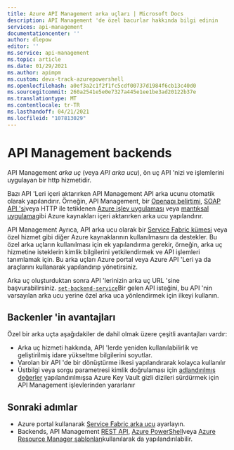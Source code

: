 ```yaml
---
title: Azure API Management arka uçları | Microsoft Docs
description: API Management 'de özel bacurlar hakkında bilgi edinin
services: api-management
documentationcenter: ''
author: dlepow
editor: ''
ms.service: api-management
ms.topic: article
ms.date: 01/29/2021
ms.author: apimpm
ms.custom: devx-track-azurepowershell
ms.openlocfilehash: a0ef3a2c1f2f1fc5cdf00737d1984f6cb13c40d0
ms.sourcegitcommit: 260a2541e5e0e7327a445e1ee1be3ad20122b37e
ms.translationtype: MT
ms.contentlocale: tr-TR
ms.lasthandoff: 04/21/2021
ms.locfileid: "107813029"
---
```

# <a name="backends-in-api-management"></a>API Management backends

API Management *arka uç* (veya *API arka ucu*), ön uç API 'nizi ve işlemlerini uygulayan bir http hizmetidir.

Bazı API 'Leri içeri aktarırken API Management API arka ucunu otomatik olarak yapılandırır. Örneğin, API Management, bir [Openapı belirtimi](import-api-from-oas.md), [SOAP API 'si](import-soap-api.md)veya HTTP ile tetiklenen [Azure işlev uygulaması](import-function-app-as-api.md) veya [mantıksal uygulama](import-logic-app-as-api.md)gibi Azure kaynakları içeri aktarırken arka ucu yapılandırır.

API Management Ayrıca, API arka ucu olarak bir [Service Fabric kümesi](how-to-configure-service-fabric-backend.md) veya özel hizmet gibi diğer Azure kaynaklarının kullanılmasını da destekler. Bu özel arka uçların kullanılması için ek yapılandırma gerekir, örneğin, arka uç hizmetine isteklerin kimlik bilgilerini yetkilendirmek ve API işlemleri tanımlamak için. Bu arka uçları Azure portal veya Azure API 'Leri ya da araçlarını kullanarak yapılandırıp yönetirsiniz.

Arka uç oluşturduktan sonra API 'lerinizin arka uç URL 'sine başvurabilirsiniz. [`set-backend-service`](api-management-transformation-policies.md#SetBackendService)Bir gelen API isteğini, bu API 'nin varsayılan arka ucu yerine özel arka uca yönlendirmek için ilkeyi kullanın.

## <a name="benefits-of-backends"></a>Backenler 'in avantajları

Özel bir arka uçta aşağıdakiler de dahil olmak üzere çeşitli avantajları vardır:

* Arka uç hizmeti hakkında, API 'lerde yeniden kullanılabilirlik ve geliştirilmiş idare yükseltme bilgilerini soyutlar.  
* Varolan bir API 'de bir dönüştürme ilkesi yapılandırarak kolayca kullanılır
* Üstbilgi veya sorgu parametresi kimlik doğrulaması için [adlandırılmış değerler](api-management-howto-properties.md) yapılandırılmışsa Azure Key Vault gizli dizileri sürdürmek için API Management işlevlerinden yararlanır

## <a name="next-steps"></a>Sonraki adımlar

* Azure portal kullanarak [Service Fabric arka ucu](how-to-configure-service-fabric-backend.md) ayarlayın.
* Backends, API Management [REST API](/rest/api/apimanagement), [Azure PowerShell](/powershell/module/az.apimanagement/new-azapimanagementbackend)veya [Azure Resource Manager şablonları](../service-fabric/service-fabric-tutorial-deploy-api-management.md)kullanılarak da yapılandırılabilir.

